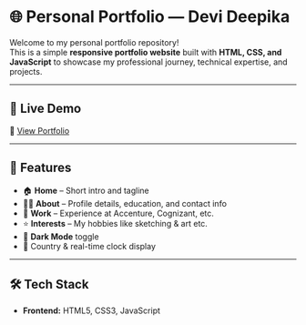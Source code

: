 # 🌐 Personal Portfolio — Devi Deepika

Welcome to my personal portfolio repository!  
This is a simple **responsive portfolio website** built with **HTML, CSS, and JavaScript** to showcase my professional journey, technical expertise, and projects.  

---

## 🚀 Live Demo
🔗 [View Portfolio](https://devi-deepika.github.io/Personal-Portfolio/)  

---

## 📌 Features
- 🏠 **Home** – Short intro and tagline  
- 👩‍💻 **About** – Profile details, education, and contact info  
- 💼 **Work** – Experience at Accenture, Cognizant, etc.  
- ⭐ **Interests** – My hobbies like sketching & art etc.
- 🌙 **Dark Mode** toggle  
- 📍 Country & real-time clock display  

---

## 🛠️ Tech Stack
- **Frontend:** HTML5, CSS3, JavaScript  
